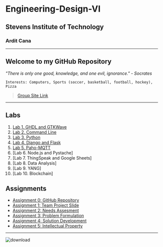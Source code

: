 # Engineering-Design-VI
## Stevens Institute of Technology
### Ardit Cana
---
**Welcome to my GitHub Repository**
---
*"There is only one good, knowledge, and one evil, ignorance." - Socrates*

`Interests: Computers, Sports (soccer, basketball, football, hockey), Pizza`

> [Group Site Link](https://sites.google.com/stevens.edu/cpe322-group/home)
---
## Labs
1. [Lab 1. GHDL and GTKWave](https://github.com/acana68/Engineering-Design-VI/blob/main/Lab1.md)
2. [Lab 2. Command Line](https://github.com/acana68/Engineering-Design-VI/blob/main/Lab2/Lab2Documentation.md)
3. [Lab 3. Python](https://github.com/acana68/Engineering-Design-VI/blob/main/Lab3/Lab3readme.md)
4. [Lab 4. Django and Flask](https://github.com/acana68/Engineering-Design-VI/blob/main/Lab4/Lab4README.md)
5. [Lab 5. Paho-MQTT](https://github.com/acana68/Engineering-Design-VI/blob/main/Lab5/Lab5README.md)
6. [Lab 6. Node.js and Pystache]
7. [Lab 7. ThingSpeak and Google Sheets]
8. [Lab 8. Data Analysis]
9. [Lab 9. YANG]
10. [Lab 10. Blockchain]
## Assignments
- [Assignment 0: GitHub Repository](https://sit.instructure.com/courses/77142/assignments/557701)
- [Assignment 1: Team Project Slide](https://sites.google.com/stevens.edu/cpe322-group/home)
- [Assignment 2: Needs Assesment](https://sites.google.com/stevens.edu/cpe322-group/assignments/assignment-2)
- [Assignment 3: Problem Formulation](https://sites.google.com/stevens.edu/cpe322-group/assignments/assignment-3)
- [Assignment 4: Solution Development](https://sites.google.com/stevens.edu/cpe322-group/assignments/assignment-4)
- [Assignment 5: Intellectual Property](https://sites.google.com/stevens.edu/cpe322-group/assignments/assignment-5)



---
![download](https://github.com/user-attachments/assets/32c5721b-731a-4553-873f-3df4a39bbfcf)




  
